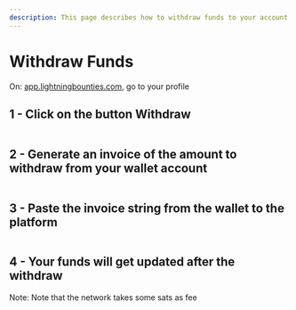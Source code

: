```yaml
---
description: This page describes how to withdraw funds to your account.
---
```


# Withdraw Funds

On: [app.lightningbounties.com](https://app.lightningbounties.com/me), go to your profile



## 1 - Click on the button Withdraw

<figure><img src="../../.gitbook/assets/image (36).png" alt=""><figcaption></figcaption></figure>

## 2  - Generate an invoice of the amount to withdraw from your wallet account

<figure><img src="../../.gitbook/assets/image (37).png" alt=""><figcaption></figcaption></figure>

## 3 - Paste the invoice string from the wallet to the platform

<figure><img src="../../.gitbook/assets/image (38).png" alt=""><figcaption></figcaption></figure>

## 4 - Your funds will get updated after the withdraw

Note: Note that the network takes some sats as fee

<figure><img src="../../.gitbook/assets/image (39).png" alt=""><figcaption></figcaption></figure>
